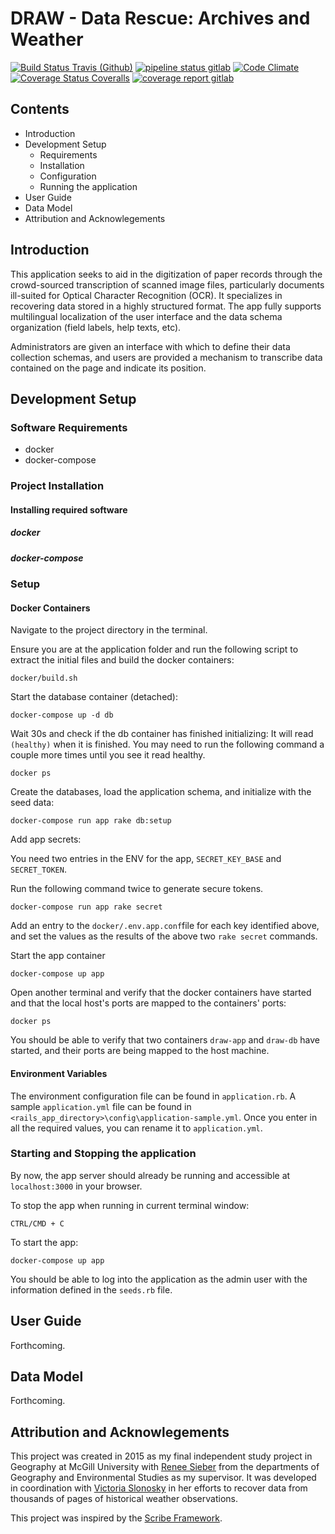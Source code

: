 # DRAW - Data Rescue: Archives and Weather

[![Build Status Travis (Github)][BS img]][Build Status]
[![pipeline status gitlab](https://gitlab.com/open-archives-data-rescue/climate-data-rescue/badges/master/pipeline.svg)](https://gitlab.com/open-archives-data-rescue/climate-data-rescue/commits/master)
[![Code Climate][CC img]][Code Climate]
[![Coverage Status Coveralls][CS img]][Coverage Status]
[![coverage report gitlab](https://gitlab.com/open-archives-data-rescue/climate-data-rescue/badges/master/coverage.svg)](https://gitlab.com/open-archives-data-rescue/climate-data-rescue/commits/master)

[Build Status]: https://travis-ci.org/rsmithlal/ClimateDataRescue
[travis pull requests]: https://travis-ci.org/rsmithlal/ClimateDataRescue/pull_requests
[Code Climate]: https://codeclimate.com/github/rsmithlal/ClimateDataRescue
[Coverage Status]: https://coveralls.io/r/rsmithlal/ClimateDataRescue

[BS img]: https://travis-ci.org/rsmithlal/ClimateDataRescue.png
[DS img]: https://gemnasium.com/rsmithlal/ClimateDataRescue.png
[CC img]: https://codeclimate.com/github/rsmithlal/ClimateDataRescue.png
[CS img]: https://coveralls.io/repos/rsmithlal/ClimateDataRescue/badge.png?branch=master

## Contents
- Introduction
- Development Setup
    - Requirements
    - Installation
    - Configuration
    - Running the application
- User Guide
- Data Model
- Attribution and Acknowlegements

## Introduction
This application seeks to aid in the digitization of paper records through the crowd-sourced transcription of scanned image files, particularly documents ill-suited for Optical Character Recognition (OCR). It specializes in recovering data stored in a highly structured format. The app fully supports multilingual localization of the user interface and the data schema organization (field labels, help texts, etc).

Administrators are given an interface with which to define their data collection schemas, and users are provided a mechanism to transcribe data contained on the page and indicate its position. 

## Development Setup

### Software Requirements
- docker
- docker-compose

### Project Installation
#### Installing required software
##### docker
##### docker-compose


### Setup

#### Docker Containers
Navigate to the project directory in the terminal. 

Ensure you are at the application folder and run the following script to extract the initial files and build the docker containers:

```
docker/build.sh
```

Start the database container (detached):

```
docker-compose up -d db
```

Wait 30s and check if the db container has finished initializing:
It will read `(healthy)` when it is finished. You may need to run the following command a couple more times until you see it read healthy.
```
docker ps
```

Create the databases, load the application schema, and initialize with the seed data:

```
docker-compose run app rake db:setup
```

Add app secrets:

You need two entries in the ENV for the app, `SECRET_KEY_BASE` and `SECRET_TOKEN`.

Run the following command twice to generate secure tokens.

```
docker-compose run app rake secret
```

Add an entry to the `docker/.env.app.conf`file for each key identified above, and set the values as the results of the above two `rake secret` commands.


Start the app container

```
docker-compose up app

```

Open another terminal and verify that the docker containers have started and that the local host's ports are mapped to the containers' ports:

```
docker ps

```

 You should be able to verify that two containers `draw-app` and `draw-db` have started, and their ports are being mapped to the host machine.

#### Environment Variables
The environment configuration file can be found in `application.rb`. A sample `application.yml` file can be found in `<rails_app_directory>\config\application-sample.yml`. Once you enter in all the required values, you can rename it to `application.yml`.


### Starting and Stopping the application
By now, the app server should already be running and accessible at `localhost:3000` in your browser.

To stop the app when running in current terminal window:
```
CTRL/CMD + C
```

To start the app:

```
docker-compose up app
```

You should be able to log into the application as the admin user with the information defined in the `seeds.rb` file.


## User Guide
Forthcoming.

## Data Model
Forthcoming.

## Attribution and Acknowlegements
This project was created in 2015 as my final independent study project in Geography at McGill University with [Renee Sieber](http://rose.geog.mcgill.ca/) from the departments of Geography and Environmental Studies as my supervisor. It was developed in coordination with [Victoria Slonosky](https://sites.google.com/site/historicalclimatedata/Home) in her efforts to recover data from thousands of pages of historical weather observations.

This project was inspired by the [Scribe Framework](https://scribeproject.github.io/).